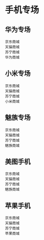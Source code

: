 # 手机专场

## 华为专场
    京东商城
    天猫商城
    苏宁商城
    华为商城
## 小米专场
    京东商城
    天猫商城
    苏宁商城
    小米商城
## 魅族专场
    京东商城
    天猫商城
    苏宁商城
    魅族商城
## 美图手机
    京东商城
    天猫商城
    苏宁商城
    魅族商城
## 苹果手机
    京东商城
    天猫商城
    苏宁商城
    苹果商城
